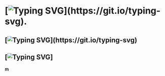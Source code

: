 #  [![Typing SVG](https://readme-typing-svg.herokuapp.com?font=Rockstar-ExtraBold&color=F33A6A&lines=𝐀𝐋𝐕𝐈𝐍╺+𝐌𝐃+𝐁𝐎𝐓+🧸.;)](https://git.io/typing-svg).
## [![Typing SVG](https://readme-typing-svg.herokuapp.com?font=Rockstar-ExtraBold&color=F33A6A&lines=🙊+𝐖𝐄𝐋𝐂𝐎𝐌𝐄+𝐓𝐎+𝐀𝐋𝐕𝐈𝐍╺+𝐌𝐃+𝐁𝐎𝐓+🙊.;)](https://git.io/typing-svg)
## [![Typing SVG](https://readme-typing-svg.herokuapp.com?font=Rockstar-ExtraBold&color=F33A6A&lines=🙊+𝐖𝐄𝐋𝐂𝐎𝐌𝐄+𝐓𝐎+𝐀𝐋𝐕𝐈𝐍╺+𝐌𝐃+𝐁𝐎𝐓+🙊.;)]
𝐦
